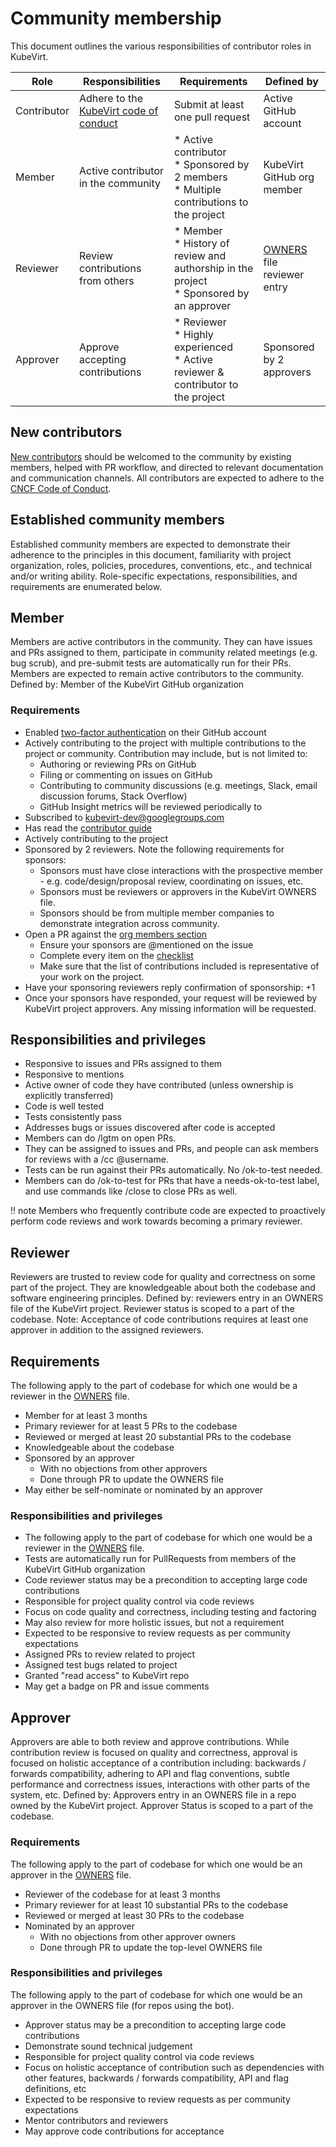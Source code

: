 # Community membership

This document outlines the various responsibilities of contributor roles in KubeVirt.

| Role  | Responsibilities | Requirements | Defined by
| ----- | ---------------- | ------------ | ----------
| Contributor | Adhere to the [KubeVirt code of conduct](https://github.com/kubevirt/community/blob/master/code-of-conduct.md) | Submit at least one pull request | Active GitHub account
| Member | Active contributor in the community | * Active contributor<br>* Sponsored by 2 members<br>* Multiple contributions to the project | KubeVirt GitHub org member
| Reviewer | Review contributions from others | * Member<br>* History of review and authorship in the project<br> * Sponsored by an approver | [OWNERS](https://github.com/kubevirt/kubevirt/blob/master/OWNERS_ALIASES) file reviewer entry |
| Approver| Approve accepting contributions | * Reviewer<br>* Highly experienced<br> * Active reviewer & contributor to the project |  Sponsored by 2 approvers| [OWNERS](https://github.com/kubevirt/kubevirt/blob/master/OWNERS_ALIASES) file approver entry |


## New contributors

[New contributors](https://github.com/kubevirt/kubevirt/blob/master/CONTRIBUTING.md) should be welcomed to the community by existing members, helped with PR workflow, and directed to relevant documentation and communication channels.
All contributors are expected to adhere to the [CNCF Code of Conduct](https://github.com/cncf/foundation/blob/master/code-of-conduct.md).

## Established community members

Established community members are expected to demonstrate their adherence to the principles in this document, familiarity with project organization, roles, policies, procedures, conventions, etc., and technical and/or writing ability. Role-specific expectations, responsibilities, and requirements are enumerated below.

## Member

Members are active contributors in the community. They can have issues and PRs assigned to them, participate in community related meetings (e.g. bug scrub), and pre-submit tests are automatically run for their PRs. Members are expected to remain active contributors to the community.
Defined by: Member of the KubeVirt GitHub organization

### Requirements

  * Enabled [two-factor authentication](https://help.github.com/articles/about-two-factor-authentication) on their GitHub account
  * Actively contributing to the project with multiple contributions to the project or community. Contribution may include, but is not limited to:
    * Authoring or reviewing PRs on GitHub
    * Filing or commenting on issues on GitHub
    * Contributing to community discussions (e.g. meetings, Slack, email discussion forums, Stack Overflow)
    * GitHub Insight metrics will be reviewed periodically to
  * Subscribed to kubevirt-dev@googlegroups.com
  * Has read the [contributor guide](CONTRIBUTING.md)
  * Actively contributing to the project
  * Sponsored by 2 reviewers. Note the following requirements for sponsors:
    * Sponsors must have close interactions with the prospective member - e.g. code/design/proposal review, coordinating on issues, etc.
    * Sponsors must be reviewers or approvers in the KubeVirt OWNERS file.
    * Sponsors should be from multiple member companies to demonstrate integration across community.
  * Open a PR against the [org members section](https://github.com/kubevirt/project-infra/blob/master/github/ci/prow/files/orgs.yaml#L21)
    * Ensure your sponsors are @mentioned on the issue
    * Complete every item on the [checklist](membership_checklist.md)
    * Make sure that the list of contributions included is representative of your work on the project.
  * Have your sponsoring reviewers reply confirmation of sponsorship: +1
  * Once your sponsors have responded, your request will be reviewed by KubeVirt project approvers. Any missing information will be requested.

## Responsibilities and privileges

  * Responsive to issues and PRs assigned to them
  * Responsive to mentions
  * Active owner of code they have contributed (unless ownership is explicitly transferred)
  * Code is well tested
  * Tests consistently pass
  * Addresses bugs or issues discovered after code is accepted
  * Members can do /lgtm on open PRs.
  * They can be assigned to issues and PRs, and people can ask members for reviews with a /cc @username.
  * Tests can be run against their PRs automatically. No /ok-to-test needed.
  * Members can do /ok-to-test for PRs that have a needs-ok-to-test label, and use commands like /close to close PRs as well.

!! note
Members who frequently contribute code are expected to proactively perform code reviews and work towards becoming a primary reviewer.

## Reviewer

Reviewers are trusted to review code for quality and correctness on some part of the project. They are knowledgeable about both the codebase and software engineering principles.
Defined by: reviewers entry in an OWNERS file of the KubeVirt project.
Reviewer status is scoped to a part of the codebase.
Note: Acceptance of code contributions requires at least one approver in addition to the assigned reviewers.

## Requirements

The following apply to the part of codebase for which one would be a reviewer in the [OWNERS](https://github.com/kubevirt/kubevirt/blob/master/OWNERS_ALIASES) file.

  * Member for at least 3 months
  * Primary reviewer for at least 5 PRs to the codebase
  * Reviewed or merged at least 20 substantial PRs to the codebase
  * Knowledgeable about the codebase
  * Sponsored by an approver
    * With no objections from other approvers
    * Done through PR to update the OWNERS file
  * May either be self-nominate or nominated by an approver

### Responsibilities and privileges

  * The following apply to the part of codebase for which one would be a reviewer in the [OWNERS](https://github.com/kubevirt/kubevirt/blob/master/OWNERS_ALIASES) file.
  * Tests are automatically run for PullRequests from members of the KubeVirt GitHub organization
  * Code reviewer status may be a precondition to accepting large code contributions
  * Responsible for project quality control via code reviews
  * Focus on code quality and correctness, including testing and factoring
  * May also review for more holistic issues, but not a requirement
  * Expected to be responsive to review requests as per community expectations
  * Assigned PRs to review related to project
  * Assigned test bugs related to project
  * Granted "read access" to KubeVirt repo
  * May get a badge on PR and issue comments

## Approver

Approvers are able to both review and approve contributions. While contribution review is focused on quality and correctness, approval is focused on holistic acceptance of a contribution including: backwards / forwards compatibility, adhering to API and flag conventions, subtle performance and correctness issues, interactions with other parts of the system, etc.
Defined by: Approvers entry in an OWNERS file in a repo owned by the KubeVirt project.
Approver Status is scoped to a part of the codebase.

### Requirements
The following apply to the part of codebase for which one would be an approver in the [OWNERS](https://github.com/kubevirt/kubevirt/blob/master/OWNERS_ALIASES) file.

  * Reviewer of the codebase for at least 3 months
  * Primary reviewer for at least 10 substantial PRs to the codebase
  * Reviewed or merged at least 30 PRs to the codebase
  * Nominated by an approver
    * With no objections from other approver owners
    * Done through PR to update the top-level OWNERS file

### Responsibilities and privileges

The following apply to the part of codebase for which one would be an approver in the OWNERS file (for repos using the bot).

  * Approver status may be a precondition to accepting large code contributions
  * Demonstrate sound technical judgement
  * Responsible for project quality control via code reviews
  * Focus on holistic acceptance of contribution such as dependencies with other features, backwards / forwards compatibility, API and flag definitions, etc
  * Expected to be responsive to review requests as per community expectations
  * Mentor contributors and reviewers
  * May approve code contributions for acceptance
